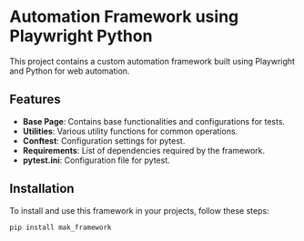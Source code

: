# Automation Framework using Playwright Python

This project contains a custom automation framework built using Playwright and Python for web automation.

## Features

- **Base Page**: Contains base functionalities and configurations for tests.
- **Utilities**: Various utility functions for common operations.
- **Conftest**: Configuration settings for pytest.
- **Requirements**: List of dependencies required by the framework.
- **pytest.ini**: Configuration file for pytest.

## Installation

To install and use this framework in your projects, follow these steps:


```bash
pip install mak_framework

